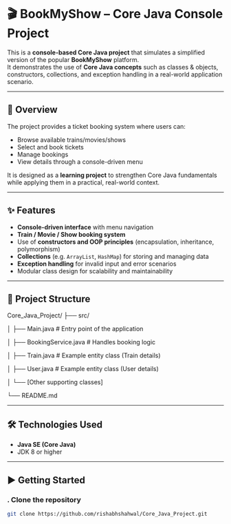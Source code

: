 # 🎬 BookMyShow – Core Java Console Project

This is a **console-based Core Java project** that simulates a simplified version of the popular **BookMyShow** platform.  
It demonstrates the use of **Core Java concepts** such as classes & objects, constructors, collections, and exception handling in a real-world application scenario.

---

## 📖 Overview

The project provides a ticket booking system where users can:

- Browse available trains/movies/shows  
- Select and book tickets  
- Manage bookings  
- View details through a console-driven menu  

It is designed as a **learning project** to strengthen Core Java fundamentals while applying them in a practical, real-world context.

---

## ✨ Features

- **Console-driven interface** with menu navigation  
- **Train / Movie / Show booking system**  
- Use of **constructors and OOP principles** (encapsulation, inheritance, polymorphism)  
- **Collections** (e.g. `ArrayList`, `HashMap`) for storing and managing data  
- **Exception handling** for invalid input and error scenarios  
- Modular class design for scalability and maintainability  

---

## 📂 Project Structure

Core_Java_Project/
├── src/

│ ├── Main.java # Entry point of the application

│ ├── BookingService.java # Handles booking logic

│ ├── Train.java # Example entity class (Train details)

│ ├── User.java # Example entity class (User details)

│ └── [Other supporting classes]

└── README.md



---

## 🛠️ Technologies Used

- **Java SE (Core Java)**  
- JDK 8 or higher  

---

## ▶️ Getting Started

### . Clone the repository
```bash
git clone https://github.com/rishabhshahwal/Core_Java_Project.git

